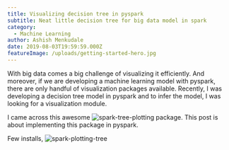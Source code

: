 ```yaml
---
title: Visualizing decision tree in pyspark
subtitle: Neat little decision tree for big data model in spark
category:
  - Machine Learning
author: Ashish Menkudale
date: 2019-08-03T19:59:59.000Z
featureImage: /uploads/getting-started-hero.jpg
---
```


With big data comes a big challenge of visualizing it efficiently. And moreover, if we are developing a machine learning model with pyspark, there are only handful of visualization packages available. Recently, I was developing a decision tree model in pyspark and to infer the model, I was looking for a visualization module.

I came across this awesome ![spark-tree-plotting](https://github.com/julioasotodv/spark-tree-plotting) package. This post is about implementing this package in pyspark.

Few installs,
![spark-plotting-tree](/uploads/Snap6.png)

